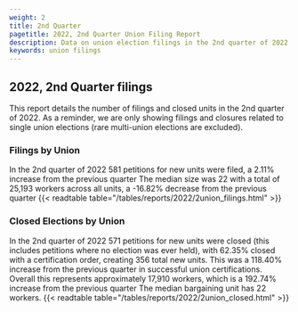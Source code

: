 ```yaml
---
weight: 2
title: 2nd Quarter
pagetitle: 2022, 2nd Quarter Union Filing Report
description: Data on union election filings in the 2nd quarter of 2022
keywords: union filings
---
```


## 2022, 2nd Quarter filings

This report details the number of filings and closed units in the 2nd quarter of 2022. As a reminder, we are only showing filings and closures related to single union elections (rare multi-union elections are excluded).

### Filings by Union
In the 2nd quarter of 2022 581 petitions for new units were filed, a 2.11% increase from the previous quarter The median size was 22 with a total of 25,193 workers across all units, a -16.82% decrease from the previous quarter
{{< readtable table="/tables/reports/2022/2union_filings.html" >}}

### Closed Elections by Union
In the 2nd quarter of 2022 571 petitions for new units were closed (this includes petitions where no election was ever held), with 62.35% closed with a certification order, creating 356 total new units. This was a 118.40% increase from the previous quarter in successful union certifications. Overall this represents approximately 17,910 workers, which is a 192.74% increase from the previous quarter The median bargaining unit has 22 workers.
{{< readtable table="/tables/reports/2022/2union_closed.html" >}}
